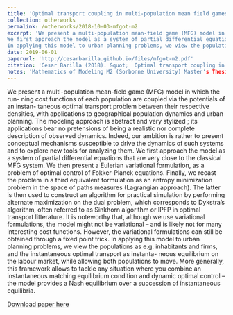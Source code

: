 ```yaml
---
title: 'Optimal transport coupling in multi-population mean field games : Matching equilibrium displacement and applications to urban planning'
collection: otherworks
permalink: /otherworks/2018-10-03-mfgot-m2
excerpt: 'We present a multi-population mean-field game (MFG) model in which the run- ning cost functions of each population are coupled via the potentials of an instan- taneous optimal transport problem between their respective densities, with applications to geographical population dynamics and urban planning. The modeling approach is abstract and very stylized ; its applications bear no pretensions of being a realistic nor complete description of observed dynamics. Indeed, our ambition is rather to present conceptual mechanisms susceptible to drive the dynamics of such systems and to explore new tools for analyzing them.
We first approach the model as a system of partial differential equations that are very close to the classical MFG system. We then present a Eulerian variational formulation, as a problem of optimal control of Fokker-Planck equations. Finally, we recast the problem in a third equivalent formulation as an entropy minimization problem in the space of paths measures (Lagrangian approach). The latter is then used to construct an algorithm for practical simulation by performing alternate maximization on the dual problem, which corresponds to Dykstra’s algorithm, often referred to as Sinkhorn algorithm or IPFP in optimal transport litterature. It is noteworthy that, although we use variational formulations, the model might not be variational – and is likely not for many interesting cost functions. However, the variational formulations can still be obtained through a fixed point trick.
In applying this model to urban planning problems, we view the populations as e.g. inhabitants and firms, and the instantaneous optimal transport as instanta- neous equilibrium on the labour market, while allowing both populations to move. More generally, this framework allows to tackle any situation where you combine an instantaneous matching equilibrium condition and dynamic optimal control – the model provides a Nash equilibrium over a succession of instantaneous equilibria.'
date: 2019-06-01
paperurl: 'http://cesarbarilla.github.io/files/mfgot-m2.pdf'
citation: 'Cesar Barilla (2018). &quot;  Optimal transport coupling in multi-population mean field games : Matching equilibrium displacement and applications to urban planning &quot; '
notes: 'Mathematics of Modeling M2 (Sorbonne University) Master's Thesis ; Supervisors : Guillaume Carlier (CEREMADE) and Jean-Michel Lasry (CEREMADE)'
---
```


We present a multi-population mean-field game (MFG) model in which the run- ning cost functions of each population are coupled via the potentials of an instan- taneous optimal transport problem between their respective densities, with applications to geographical population dynamics and urban planning. The modeling approach is abstract and very stylized ; its applications bear no pretensions of being a realistic nor complete description of observed dynamics. Indeed, our ambition is rather to present conceptual mechanisms susceptible to drive the dynamics of such systems and to explore new tools for analyzing them.
We first approach the model as a system of partial differential equations that are very close to the classical MFG system. We then present a Eulerian variational formulation, as a problem of optimal control of Fokker-Planck equations. Finally, we recast the problem in a third equivalent formulation as an entropy minimization problem in the space of paths measures (Lagrangian approach). The latter is then used to construct an algorithm for practical simulation by performing alternate maximization on the dual problem, which corresponds to Dykstra’s algorithm, often referred to as Sinkhorn algorithm or IPFP in optimal transport litterature. It is noteworthy that, although we use variational formulations, the model might not be variational – and is likely not for many interesting cost functions. However, the variational formulations can still be obtained through a fixed point trick.
In applying this model to urban planning problems, we view the populations as e.g. inhabitants and firms, and the instantaneous optimal transport as instanta- neous equilibrium on the labour market, while allowing both populations to move. More generally, this framework allows to tackle any situation where you combine an instantaneous matching equilibrium condition and dynamic optimal control – the model provides a Nash equilibrium over a succession of instantaneous equilibria.

[Download paper here](http://cesarbarilla.github.io/files/mfgot-m2.pdf)
